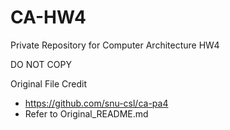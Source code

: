 # CA-HW4

Private Repository for Computer Architecture HW4

DO NOT COPY

Original File Credit

- https://github.com/snu-csl/ca-pa4
- Refer to Original_README.md
